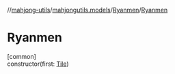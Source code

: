 //[mahjong-utils](../../../index.md)/[mahjongutils.models](../index.md)/[Ryanmen](index.md)/[Ryanmen](-ryanmen.md)

# Ryanmen

[common]\
constructor(first: [Tile](../-tile/index.md))
